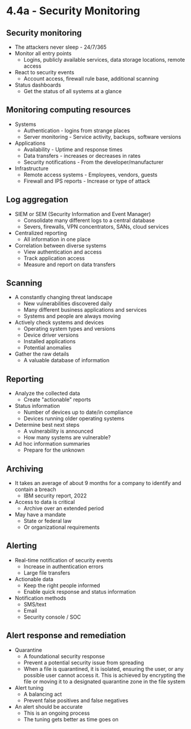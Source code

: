 # 4.4a - Security Monitoring
## Security monitoring
- The attackers never sleep - 24/7/365
- Monitor all entry points
	- Logins, publicly available services, data storage locations, remote access
- React to security events
	- Account access, firewall rule base, additional scanning
- Status dashboards
	- Get the status of all systems at a glance
## Monitoring computing resources
- Systems
	- Authentication - logins from strange places
	- Server monitoring - Service activity, backups, software versions
- Applications
	- Availability - Uptime and response times
	- Data transfers - increases or decreases in rates
	- Security notifications - From the developer/manufacturer
- Infrastructure
	- Remote access systems - Employees, vendors, guests
	- Firewall and IPS reports - Increase or type of attack
## Log aggregation
- SIEM or SEM (Security Information and Event Manager)
	- Consolidate many different logs to a central database
	- Severs, firewalls, VPN concentrators, SANs, cloud services
- Centralized reporting
	- All information in one place
- Correlation between diverse systems
	- View authentication and access
	- Track application access
	- Measure and report on data transfers
## Scanning
- A constantly changing threat landscape
	- New vulnerabilities discovered daily
	- Many different business applications and services
	- Systems and people are always moving
- Actively check systems and devices
	- Operating system types and versions
	- Device driver versions
	- Installed applications
	- Potential anomalies
- Gather the raw details
	- A valuable database of information
## Reporting
- Analyze the collected data
	- Create "actionable" reports
- Status information
	- Number of devices up to date/in compliance
	- Devices running older operating systems
- Determine best next steps
	- A vulnerability is announced
	- How many systems are vulnerable?
- Ad hoc information summaries
	- Prepare for the unknown
## Archiving
- It takes an average of about 9 months for a company to identify and contain a breach
	- IBM security report, 2022
- Access to data is critical
	- Archive over an extended period
- May have a mandate
	- State or federal law
	- Or organizational requirements
## Alerting
- Real-time notification of security events
	- Increase in authentication errors
	- Large file transfers
- Actionable data
	- Keep the right people informed
	- Enable quick response and status information
- Notification methods
	- SMS/text
	- Email
	- Security console / SOC
## Alert response and remediation
- Quarantine
	- A foundational security response
	- Prevent a potential security issue from spreading
	- When a file is quarantined, it is isolated, ensuring the user, or any possible user cannot access it. This is achieved by encrypting the file or moving it to a designated quarantine zone in the file system
- Alert tuning
	- A balancing act
	- Prevent false positives and false negatives
- An alert should be accurate
	- This is an ongoing process
	- The tuning gets better as time goes on
